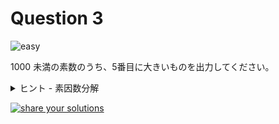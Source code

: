 # Question 3

![easy](https://img.shields.io/badge/-easy-green)

1000 未満の素数のうち、5番目に大きいものを出力してください。

<details>
<summary>ヒント - 素因数分解</summary>

`factor` コマンドで素因数分解できます。

```bash
$ factor <<< 123
123: 3 41

$ seq 10 | factor
1:
2: 2
3: 3
4: 2 2
5: 5
6: 2 3
7: 7
8: 2 2 2
9: 3 3
10: 2 5
```

</details>

[![share your solutions](https://img.shields.io/badge/-Share%20your%20Solutions-teal)](https://github.com/9sako6-playground/kaibashira-training/issues/new?labels=solution,3&title=Solve+3&body=%60%60%60bash%0A%23+my+solution%0A%60%60%60)
